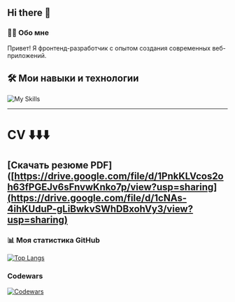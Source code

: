 ## Hi there 👋

### 👨‍💻 Обо мне
Привет! Я фронтенд-разработчик с опытом создания современных веб-приложений.

## 🛠️ **Мои навыки и технологии**
![My Skills](https://skillicons.dev/icons?i=react,js,css,html,ts,vscode,redux,webpack,vite,jest,figma&perline=10)

---
# **CV** ⬇️⬇️⬇️   
[Скачать резюме PDF]([https://drive.google.com/file/d/1PnkKLVcos2oh63fPGEJv6sFnvwKnko7p/view?usp=sharing](https://drive.google.com/file/d/1cNAs-4ihKUduP-gLiBwkvSWhDBxohVy3/view?usp=sharing)
---


### 📊 Моя статистика GitHub
[![Top Langs](https://github-readme-stats.vercel.app/api/top-langs/?username=IrynaKhonina&layout=compact)](https://github.com/anuraghazra/github-readme-stats)


### Codewars
[![Codewars](https://www.codewars.com/users/IrynaKhonina/badges/small)](https://www.codewars.com/users/IrynaKhonina)
